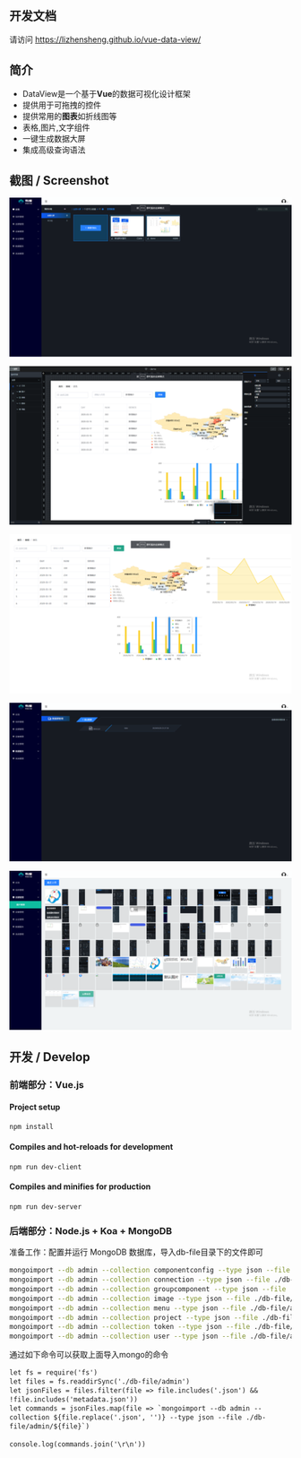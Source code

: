 ## 开发文档
请访问 https://lizhensheng.github.io/vue-data-view/


## 简介

* DataView是一个基于**Vue**的数据可视化设计框架
* 提供用于可拖拽的控件
* 提供常用的**图表**如折线图等
* 表格,图片,文字组件
* 一键生成数据大屏
* 集成高级查询语法

## 截图 / Screenshot

![image-1](./vuedoc/pic1.png)

![image-2](./vuedoc/pic2.png)

![image-3](./vuedoc/pic3.png)

![image-4](./vuedoc/pic4.png)

![image-5](./vuedoc/pic5.png)

## 开发 / Develop

### 前端部分：Vue.js

#### Project setup

```
npm install
```

#### Compiles and hot-reloads for development

```
npm run dev-client
```

#### Compiles and minifies for production

```
npm run dev-server
```

### 后端部分：Node.js + Koa + MongoDB

准备工作：配置并运行 MongoDB 数据库，导入db-file目录下的文件即可

```bash
mongoimport --db admin --collection componentconfig --type json --file ./db-file/admin/componentconfig.json
mongoimport --db admin --collection connection --type json --file ./db-file/admin/connection.json
mongoimport --db admin --collection groupcomponent --type json --file ./db-file/admin/groupcomponent.json
mongoimport --db admin --collection image --type json --file ./db-file/admin/image.json
mongoimport --db admin --collection menu --type json --file ./db-file/admin/menu.json
mongoimport --db admin --collection project --type json --file ./db-file/admin/project.json
mongoimport --db admin --collection token --type json --file ./db-file/admin/token.json
mongoimport --db admin --collection user --type json --file ./db-file/admin/user.json
```

通过如下命令可以获取上面导入mongo的命令
```node
let fs = require('fs')
let files = fs.readdirSync('./db-file/admin')
let jsonFiles = files.filter(file => file.includes('.json') && !file.includes('metadata.json'))
let commands = jsonFiles.map(file => `mongoimport --db admin --collection ${file.replace('.json', '')} --type json --file ./db-file/admin/${file}`)

console.log(commands.join('\r\n'))
```
